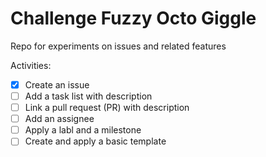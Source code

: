 # Challenge Fuzzy Octo Giggle
Repo for experiments on issues and related features

Activities:

- [x] Create an issue
- [ ] Add a task list with description
- [ ] Link a pull request (PR) with description
- [ ] Add an assignee
- [ ] Apply a labl and a milestone
- [ ] Create and apply a basic template
